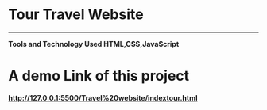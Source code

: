 # Tour Travel Website 
<hr/>
<b>Tools and Technology Used<b/>
HTML,CSS,JavaScript 
  
 # A demo Link of this project 

<a/>http://127.0.0.1:5500/Travel%20website/indextour.html <a/>
